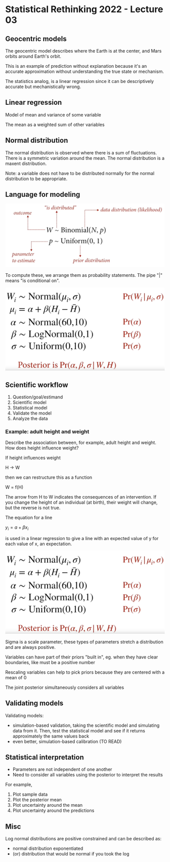 # Statistical Rethinking 2022 - Lecture 03


## Geocentric models

The geocentric model describes where the Earth is at the center, and Mars orbits around 
Earth's orbit. 

This is an example of prediction without explanation because it's an 
accurate approximation without understanding the true state or mechanism. 

The statistics analog, is a linear regression since it can be descriptively
accurate but mechanistically wrong. 

## Linear regression

Model of mean and variance of some variable

The mean as a weighted sum of other variables

## Normal distribution

The normal distribution is observed where there is a sum of fluctuations. 
There is a symmetric variation around the mean. The normal distribution 
is a maxent distribution. 

Note: a variable does not have to be distributed normally for the 
normal distribution to be appropriate. 

## Language for modeling

![](../graphics/notes/lang-for-model.png)


To compute these, we arrange them as probability statements. The pipe "|" means 
"is conditional on". 

![](../graphics/notes/prior-sim-eg-1-with-post.png)

## Scientific workflow

1. Question/goal/estimand
2. Scientific model
3. Statistical model
4. Validate the model
5. Analyze the data

### Example: adult height and weight

Describe the association between, for example, adult height and weight.
How does height influence weight?

If height influences weight

H -> W

then we can restructure this as a function

W = f(H)

The arrow from H to W indicates the consequences of an intervention. If you change 
the height of an individual (at birth), their weight will change, but the 
reverse is not true. 


The equation for a line

$y_{i} = a + \beta x_{i}$

is used in a linear regression to give a line with an expected value of y
for each value of x, an expectation. 


![](../graphics/notes/prior-sim-eg-1-with-post.png)

Sigma is a scale parameter, these types of parameters stretch a distribution
and are always positive. 


Variables can have part of their priors "built in", eg. when they have clear boundaries, like must be a positive number

Rescaling variables can help to pick priors because they are centered with a mean of 0

The joint posterior simultaneously considers all variables

## Validating models

Validating models: 

* simulation-based validation, taking the scientific model and simulating data from
it. Then, test the statistical model and see if it returns approximately 
the same values back
* even better, simulation-based calibration (TO READ)

## Statistical interpretation

* Parameters are not independent of one another
* Need to consider all variables using the posterior to interpret the results

For example,

1. Plot sample data
1. Plot the posterior mean
1. Plot uncertainty around the mean
1. Plot uncertainty around the predictions



## Misc

Log normal distributions are positive constrained and can be described as:
* normal distribution exponentiated
* (or) distribution that would be normal if you took the log




